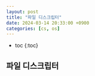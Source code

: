 ```yaml
---
layout: post
title: "파일 디스크립터"
date: 2024-03-14 20:33:00 +0900
categories: [cs, os]
---
```

* toc
{:toc}

## 파일 디스크립터

